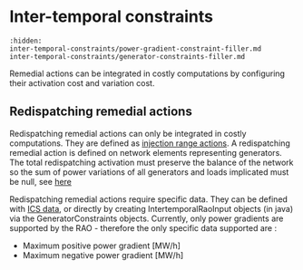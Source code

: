 # Inter-temporal constraints

```{toctree}
:hidden:
inter-temporal-constraints/power-gradient-constraint-filler.md
inter-temporal-constraints/generator-constraints-filler.md
```

Remedial actions can be integrated in costly computations by configuring their activation cost
and variation cost.

## Redispatching remedial actions

Redispatching remedial actions can only be integrated in costly computations.
They are defined as [injection range actions](../../../input-data/crac/json.md#injection-range-action). A redispatching remedial action is defined
on network elements representing generators. The total
redispatching activation must preserve the balance of the network so the sum of power variations of all generators and
loads implicated must be null, see [here](core-problem-filler.md#span-stylecolor-marooncostly-onlyspan---injection-balance-constraint)

Redispatching remedial actions require specific data. They can be defined with [ICS data](../../../input-data/specific-input-data/ics.md), or directly by creating
IntertemporalRaoInput objects (in java) via the GeneratorConstraints objects.
Currently, only power gradients are supported by the RAO - therefore the only specific data supported are :
- Maximum positive power gradient [MW/h]
- Maximum negative power gradient [MW/h]

